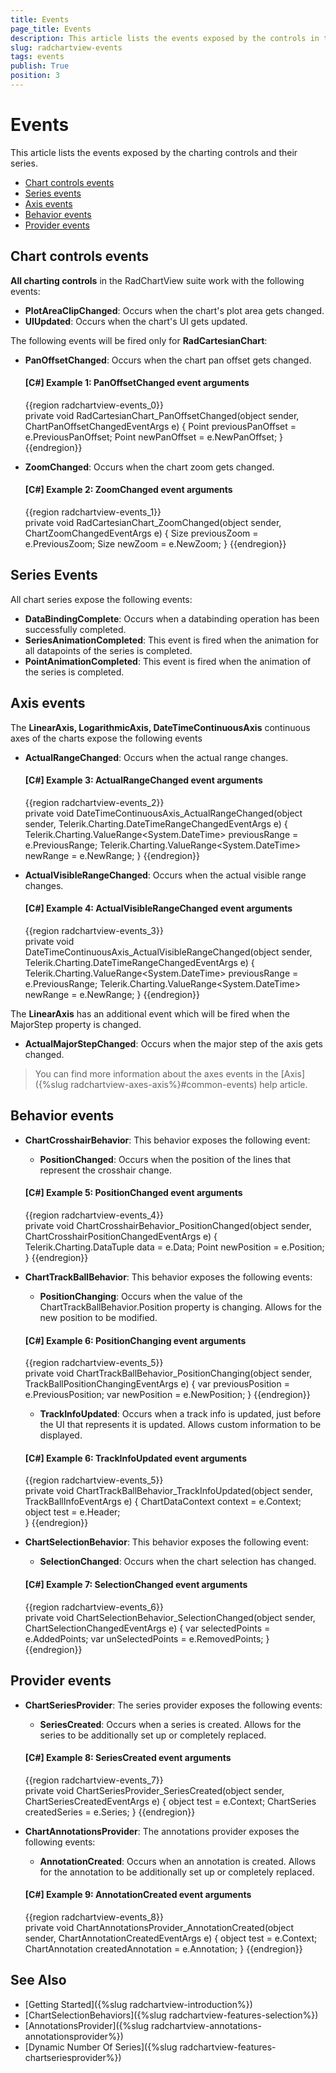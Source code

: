 ```yaml
---
title: Events
page_title: Events
description: This article lists the events exposed by the controls in the RadChartView suite.
slug: radchartview-events
tags: events
publish: True
position: 3
---
```


# Events

This article lists the events exposed by the charting controls and their series.

* [Chart controls events](#chart-controls-events)
* [Series events](#series-events)
* [Axis events](#axis-events)
* [Behavior events](#behavior-events)
* [Provider events](#provider-events)

## Chart controls events

__All charting controls__ in the RadChartView suite work with the following events:

* __PlotAreaClipChanged__: Occurs when the chart's plot area gets changed.
* __UIUpdated__: Occurs when the chart's UI gets updated.

The following events will be fired only for __RadCartesianChart__:
* __PanOffsetChanged__: Occurs when the chart pan offset gets changed.
	#### __[C#] Example 1: PanOffsetChanged event arguments__
	{{region radchartview-events_0}}	
		private void RadCartesianChart_PanOffsetChanged(object sender, ChartPanOffsetChangedEventArgs e)
		{
			Point previousPanOffset = e.PreviousPanOffset;
			Point newPanOffset = e.NewPanOffset;
		}
	{{endregion}}
	
* __ZoomChanged__: Occurs when the chart zoom gets changed.
	#### __[C#] Example 2: ZoomChanged event arguments__
	{{region radchartview-events_1}}	
		private void RadCartesianChart_ZoomChanged(object sender, ChartZoomChangedEventArgs e)
		{
			Size previousZoom = e.PreviousZoom;
			Size newZoom = e.NewZoom;
		}
	{{endregion}}
	
## Series Events

All chart series expose the following events:

* __DataBindingComplete__: Occurs when a databinding operation has been successfully completed. 
* __SeriesAnimationCompleted__:  This event is fired when the animation for all datapoints of the series is completed.
* __PointAnimationCompleted__: This event is fired when the animation of the series is completed.

## Axis events

The __LinearAxis, LogarithmicAxis, DateTimeContinuousAxis__ continuous axes of the charts expose the following events
* __ActualRangeChanged__: Occurs when the actual range changes.
	#### __[C#] Example 3: ActualRangeChanged event arguments__
	{{region radchartview-events_2}}	
		private void DateTimeContinuousAxis_ActualRangeChanged(object sender, Telerik.Charting.DateTimeRangeChangedEventArgs e)
		{
			Telerik.Charting.ValueRange<System.DateTime> previousRange = e.PreviousRange;
			Telerik.Charting.ValueRange<System.DateTime> newRange = e.NewRange;
		}
	{{endregion}}
	
* __ActualVisibleRangeChanged__: Occurs when the actual visible range changes.
	#### __[C#] Example 4: ActualVisibleRangeChanged event arguments__
	{{region radchartview-events_3}}	
		private void DateTimeContinuousAxis_ActualVisibleRangeChanged(object sender, Telerik.Charting.DateTimeRangeChangedEventArgs e)
		{
			Telerik.Charting.ValueRange<System.DateTime> previousRange = e.PreviousRange;
			Telerik.Charting.ValueRange<System.DateTime> newRange = e.NewRange;
		}
	{{endregion}}

The __LinearAxis__ has an additional event which will be fired when the MajorStep property is changed.

* __ActualMajorStepChanged__: Occurs when the major step of the axis gets changed.
	
> You can find more information about the axes events in the [Axis]({%slug radchartview-axes-axis%}#common-events) help article.
	
## Behavior events

* __ChartCrosshairBehavior__: This behavior exposes the following event:

	* __PositionChanged__: Occurs when the position of the lines that represent the crosshair change.
	#### __[C#] Example 5: PositionChanged event arguments__
	{{region radchartview-events_4}}	
		private void ChartCrosshairBehavior_PositionChanged(object sender, ChartCrosshairPositionChangedEventArgs e)
		{
			Telerik.Charting.DataTuple data = e.Data;
			Point newPosition = e.Position;
		}
	{{endregion}}
	
* __ChartTrackBallBehavior__: This behavior exposes the following events:

	* __PositionChanging__: Occurs when the value of the ChartTrackBallBehavior.Position property is changing. Allows for the new position to be modified.
	#### __[C#] Example 6: PositionChanging event arguments__
	{{region radchartview-events_5}}	
		private void ChartTrackBallBehavior_PositionChanging(object sender, TrackBallPositionChangingEventArgs e)
		{
			var previousPosition = e.PreviousPosition;
			var newPosition = e.NewPosition;
		}
	{{endregion}}
	
	* __TrackInfoUpdated__: Occurs when a track info is updated, just before the UI that represents it is updated. Allows custom information to be displayed.	
	#### __[C#] Example 6: TrackInfoUpdated event arguments__
	{{region radchartview-events_5}}	
		private void ChartTrackBallBehavior_TrackInfoUpdated(object sender, TrackBallInfoEventArgs e)
		{
			ChartDataContext context = e.Context;
			object test = e.Header;            
		}
	{{endregion}}
	
* __ChartSelectionBehavior__: This behavior exposes the following event:

	* __SelectionChanged__: Occurs when the chart selection has changed.
	#### __[C#] Example 7: SelectionChanged event arguments__
	{{region radchartview-events_6}}	
		private void ChartSelectionBehavior_SelectionChanged(object sender, ChartSelectionChangedEventArgs e)
		{
			var selectedPoints = e.AddedPoints;
			var unSelectedPoints = e.RemovedPoints;
		}
	{{endregion}}
	
## Provider events

* __ChartSeriesProvider__: The series provider exposes the following events:

	* __SeriesCreated__: Occurs when a series is created. Allows for the series to be additionally set up or completely replaced.  	
	#### __[C#] Example 8: SeriesCreated event arguments__
	{{region radchartview-events_7}}	
		private void ChartSeriesProvider_SeriesCreated(object sender, ChartSeriesCreatedEventArgs e)
		{
			object test = e.Context;
			ChartSeries createdSeries = e.Series;
		}
	{{endregion}}
	
* __ChartAnnotationsProvider__: The annotations provider exposes the following events:
	* __AnnotationCreated__: Occurs when an annotation is created. Allows for the annotation to be additionally set up or completely replaced.  
	#### __[C#] Example 9: AnnotationCreated event arguments__
	{{region radchartview-events_8}}	
		private void ChartAnnotationsProvider_AnnotationCreated(object sender, ChartAnnotationCreatedEventArgs e)
		{
			object test = e.Context;
			ChartAnnotation createdAnnotation = e.Annotation;
		}
	{{endregion}}
	
## See Also
* [Getting Started]({%slug radchartview-introduction%})
* [ChartSelectionBehaviors]({%slug radchartview-features-selection%})
* [AnnotationsProvider]({%slug radchartview-annotations-annotationsprovider%})
* [Dynamic Number Of Series]({%slug radchartview-features-chartseriesprovider%})
